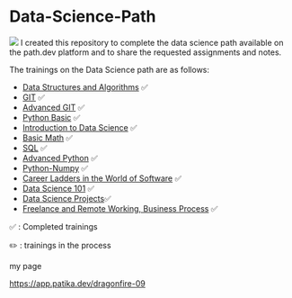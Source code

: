 # Data-Science-Path
![](https://www.hizliresim.com/h0gxmn4)
I created this repository to complete the data science path available on the path.dev platform and to share the requested assignments and notes.

The trainings on the Data Science path are as follows:


- [Data Structures and Algorithms](https://app.patika.dev/moduller/veri-yapilari-ve-algoritmalar) ✅
- [GIT](https://app.patika.dev/moduller/git) ✅
- [Advanced GIT](https://app.patika.dev/moduller/ileri-seviye-git) ✅
- [Python Basic](https://app.patika.dev/moduller/python-temel) ✅
- [Introduction to Data Science](https://app.patika.dev/moduller/veri-bilimine-giris) ✅
- [Basic Math](https://app.patika.dev/moduller/temel-matematik) ✅
- [SQL](https://app.patika.dev/moduller/sql) ✅
- [Advanced Python](https://app.patika.dev/moduller/ileri-python) ✅
- [Python-Numpy](https://app.patika.dev/moduller/python-numpy) ✅
- [Career Ladders in the World of Software](https://app.patika.dev/moduller/yazilim-dunyasinda-kariyer-basamaklari) ✅
- [Data Science 101](https://app.patika.dev/moduller/veri-bilimi-101) ✅
- [Data Science Projects](https://app.patika.dev/moduller/veri-bilimi-projeleri)✅
- [Freelance and Remote Working, Business Process](https://app.patika.dev/moduller/freelance-ve-remote-calisma-is-surecleri) ✅


✅ : Completed trainings

✏️ : trainings in the process

my page

https://app.patika.dev/dragonfire-09
